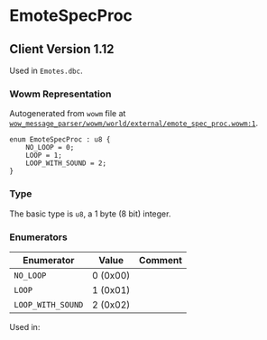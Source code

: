 # EmoteSpecProc

## Client Version 1.12

Used in `Emotes.dbc`.

### Wowm Representation

Autogenerated from `wowm` file at [`wow_message_parser/wowm/world/external/emote_spec_proc.wowm:1`](https://github.com/gtker/wow_messages/tree/main/wow_message_parser/wowm/world/external/emote_spec_proc.wowm#L1).

```rust,ignore
enum EmoteSpecProc : u8 {
    NO_LOOP = 0;
    LOOP = 1;
    LOOP_WITH_SOUND = 2;
}
```
### Type
The basic type is `u8`, a 1 byte (8 bit) integer.
### Enumerators
| Enumerator | Value  | Comment |
| --------- | -------- | ------- |
| `NO_LOOP` | 0 (0x00) |  |
| `LOOP` | 1 (0x01) |  |
| `LOOP_WITH_SOUND` | 2 (0x02) |  |

Used in:

